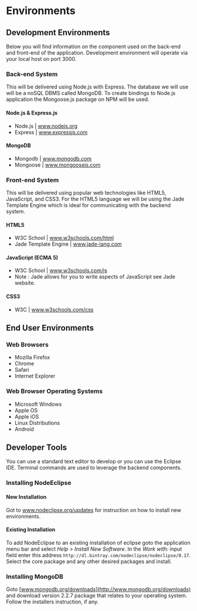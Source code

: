 # Environments
 
## Development Environments
Below you will find information on the component used on the back-end and front-end of the application.  Development environment will operate via your local host on port 3000.

### Back-end System
This will be delivered using Node.js with Express. The database we will use will be a noSQL DBMS called MongoDB.  To create bindings to Node.js application the Mongoose.js package on NPM will be used.

#### Node.js & Express.js
* Node.js | www.nodejs.org
* Express | www.expressjs.com

#### MongoDB
* Mongodb | www.mongodb.com
* Mongoose | www.mongoosejs.com

### Front-end System
This will be delivered using popular web technologies like HTML5, JavaScript, and CSS3.  For the HTML5 language we will be using the Jade Template Engine which is ideal for communicating with the backend system.

#### HTML5
* W3C School | www.w3schools.com/html 
* Jade Template Engine | www.jade-lang.com 
 
#### JavaScript (ECMA 5)
* W3C School | www.w3schools.com/js
* Note : Jade allows for you to write aspects of JavaScript see Jade website.

#### CSS3
* W3C | www.w3schools.com/css


## End User Environments
### Web Browsers
* Mozilla Firefox
* Chrome
* Safari
* Internet Explorer

### Web Browser Operating Systems
* Microsoft Windows
* Apple OS
* Apple iOS
* Linux Distributions
* Android
 

## Developer Tools
You can use a standard text editor to develop or you can use the Eclipse IDE.  Terminal commands are used to leverage the backend components.  

### Installing NodeEclipse
#### New Installation
Got to www.nodeclipse.org/updates for instruction on how to install new environments.


#### Existing Installation
To add NodeEclipse to an existing installation of eclipse goto the application menu bar and select *Help > Install New Software*.  In the *Work with:* input field enter this address `http://dl.bintray.com/nodeclipse/nodeclipse/0.17`.  Select the core package and any other desired packages and install.

### Installing MongoDB
Goto [www.mongodb.org/downloads](http://www.mongodb.org/downloads) and download version 2.2.7 package that relates to your operating system.  Follow the installers instruction, if any.
